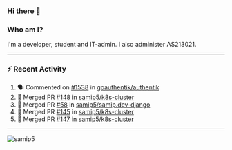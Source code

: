 ### Hi there 👋

### Who am I?
I'm a developer, student and IT-admin. I also administer AS213021.

---
### :zap: Recent Activity
<!--START_SECTION:activity-->
1. 🗣 Commented on [#1538](https://github.com/goauthentik/authentik/issues/1538) in [goauthentik/authentik](https://github.com/goauthentik/authentik)
2. 🎉 Merged PR [#148](https://github.com/samip5/k8s-cluster/pull/148) in [samip5/k8s-cluster](https://github.com/samip5/k8s-cluster)
3. 🎉 Merged PR [#58](https://github.com/samip5/samip.dev-django/pull/58) in [samip5/samip.dev-django](https://github.com/samip5/samip.dev-django)
4. 🎉 Merged PR [#145](https://github.com/samip5/k8s-cluster/pull/145) in [samip5/k8s-cluster](https://github.com/samip5/k8s-cluster)
5. 🎉 Merged PR [#147](https://github.com/samip5/k8s-cluster/pull/147) in [samip5/k8s-cluster](https://github.com/samip5/k8s-cluster)
<!--END_SECTION:activity-->
---

<img align="center" src="https://github-readme-stats.vercel.app/api?username=samip5&show_icons=true" alt="samip5" />
